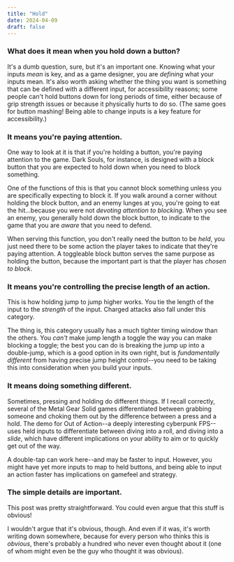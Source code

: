 ```yaml
---
title: "Hold"
date: 2024-04-09
draft: false
---
```


### What does it mean when you hold down a button?

It's a dumb question, sure, but it's an important one. Knowing what your inputs *mean* is key, and as a game designer, you are *defining* what your inputs mean. It's also worth asking whether the thing you want is something that can be defined with a different input, for accessibility reasons; some people can't hold buttons down for long periods of time, either because of grip strength issues or because it physically hurts to do so. (The same goes for button mashing! Being able to change inputs is a key feature for accessibility.)

### It means you're paying attention.
One way to look at it is that if you're holding a button, you're paying attention to the game. Dark Souls, for instance, is designed with a block button that you are expected to hold down when you need to block something.

One of the functions of this is that you cannot block something unless you are specifically expecting to block it. If you walk around a corner without holding the block button, and an enemy lunges at you, you're going to eat the hit...because you were not *devoting attention to blocking*. When you see an enemy, you generally hold down the block button, to indicate to the game that you are *aware* that you need to defend.

When serving this function, you don't really need the button to be *held*, you just need there to be some action the player takes to indicate that they're paying attention. A toggleable block button serves the same purpose as holding the button, because the important part is that the player has *chosen to block*.

### It means you're controlling the precise length of an action.

This is how holding jump to jump higher works. You tie the length of the input to the *strength* of the input. Charged attacks also fall under this category.

The thing is, this category usually has a much tighter timing window than the others. You *can't* make jump length a toggle the way you can make blocking a toggle; the best you can do is breaking the jump up into a double-jump, which is a good option in its own right, but is *fundamentally different* from having precise jump height control--you need to be taking this into consideration when you build your inputs.

### It means doing something different.

Sometimes, pressing and holding do different things. If I recall correctly, several of the Metal Gear Solid games differentiated between grabbing someone and choking them out by the difference between a press and a hold. The demo for Out of Action--a deeply interesting cyberpunk FPS--uses held inputs to differentiate between diving into a roll, and diving into a *slide*, which have different implications on your ability to aim or to quickly get out of the way. 

A double-tap can work here--and may be faster to input. However, you might have yet more inputs to map to held buttons, and being able to input an action faster has implications on gamefeel and strategy.

### The simple details are important.

This post was pretty straightforward. You could even argue that this stuff is obvious!

I wouldn't argue that it's obvious, though. And even if it was, it's worth writing down somewhere, because for every person who thinks this is *obvious*, there's probably a hundred who never even thought about it (one of whom might even be the guy who thought it was obvious).